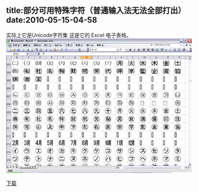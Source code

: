 title:部分可用特殊字符（普通输入法无法全部打出）
date:2010-05-15-04-58
---

实际上它是Unicode字符集
这是它的 Excel 电子表格。
![](http_imgload.png)

[下载](http://docs.google.com/fileview?id=0BzuSFHfMOPTCMjQ1MDM0YmEtZjdjZi00MmRiLWE1MGQtZDg1ZWZjM2E0Nzgz&amp;hl=en)
